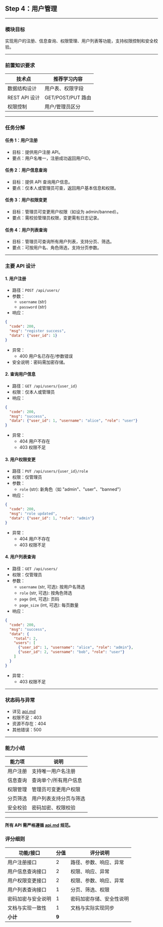 ## Step 4：用户管理

---

### 模块目标

实现用户的注册、信息查询、权限管理、用户列表等功能，支持权限控制和安全校验。

---

### 前置知识要求

| 技术点         | 推荐学习内容           |
| -------------- | ---------------------- |
| 数据结构设计   | 用户表、权限字段       |
| REST API 设计  | GET/POST/PUT 路由      |
| 权限控制       | 用户/管理员区分        |

---

### 任务分解

#### 任务 1：用户注册
- 目标：提供用户注册 API。
- 要点：用户名唯一，注册成功返回用户ID。

#### 任务 2：用户信息查询
- 目标：提供 API 查询用户信息。
- 要点：仅本人或管理员可查，返回用户基本信息和权限。

#### 任务 3：用户权限变更
- 目标：管理员可变更用户权限（如设为 admin/banned）。
- 要点：需校验管理员权限，变更需有日志记录。

#### 任务 4：用户列表查询
- 目标：管理员可查询所有用户列表，支持分页、筛选。
- 要点：可按用户名、角色筛选，支持分页参数。

---

### 主要 API 设计

#### 1. 用户注册
- 路径：`POST /api/users/`
- 参数：
  - `username` (str)
  - `password` (str)
- 响应：
```json
{
  "code": 200,
  "msg": "register success",
  "data": {"user_id": 1}
}
```
- 异常：
  - 400 用户名已存在/参数错误
- 安全说明：密码需加密存储。

#### 2. 查询用户信息
- 路径：`GET /api/users/{user_id}`
- 权限：仅本人或管理员
- 响应：
```json
{
  "code": 200,
  "msg": "success",
  "data": {"user_id": 1, "username": "alice", "role": "user"}
}
```
- 异常：
  - 404 用户不存在
  - 403 权限不足

#### 3. 用户权限变更
- 路径：`PUT /api/users/{user_id}/role`
- 权限：仅管理员
- 参数：
  - `role` (str): 新角色（如 "admin"、"user"、"banned"）
- 响应：
```json
{
  "code": 200,
  "msg": "role updated",
  "data": {"user_id": 1, "role": "admin"}
}
```
- 异常：
  - 404 用户不存在
  - 403 权限不足

#### 4. 用户列表查询
- 路径：`GET /api/users/`
- 权限：仅管理员
- 参数：
  - `username` (str, 可选): 按用户名筛选
  - `role` (str, 可选): 按角色筛选
  - `page` (int, 可选): 页码
  - `page_size` (int, 可选): 每页数量
- 响应：
```json
{
  "code": 200,
  "msg": "success",
  "data": {
    "total": 2,
    "users": [
      {"user_id": 1, "username": "alice", "role": "admin"},
      {"user_id": 2, "username": "bob", "role": "user"}
    ]
  }
}
```
- 异常：
  - 403 权限不足

---

### 状态码与异常
- 详见 [api.md](../api.md)
- 权限不足：403
- 资源不存在：404
- 其他错误：500

---

### 能力小结

| 能力项         | 说明                       |
| -------------- | -------------------------- |
| 用户注册       | 支持唯一用户名注册         |
| 信息查询       | 查询单个/所有用户信息      |
| 权限管理       | 管理员可变更用户权限       |
| 分页筛选       | 用户列表支持分页与筛选     |
| 安全校验       | 密码加密、权限校验         |

---

**所有 API 需严格遵循 [api.md](../api.md) 规范。**

### 评分细则

| 功能/接口                | 分值 | 评分说明                         |
|--------------------------|------|----------------------------------|
| 用户注册接口             | 2    | 路径、参数、响应、异常            |
| 用户信息查询接口         | 2    | 权限、响应、异常                  |
| 用户权限变更接口         | 2    | 权限、参数、响应、异常            |
| 用户列表查询接口         | 1    | 分页、筛选、权限                  |
| 密码加密与安全说明       | 1    | 密码加密存储、安全性说明          |
| 文档与实现一致性         | 1    | 文档与实际实现同步                |
| **小计**                 | **9**|                                  |